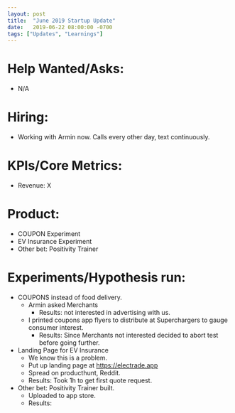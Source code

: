 ```yaml
---
layout: post
title:  "June 2019 Startup Update"
date:   2019-06-22 08:00:00 -0700
tags: ["Updates", "Learnings"]
---
```


# Help Wanted/Asks:
* N/A

# Hiring: 
* Working with Armin now. Calls every other day, text continuously.

# KPIs/Core Metrics:
* Revenue: X

# Product:
* COUPON Experiment
* EV Insurance Experiment
* Other bet: Positivity Trainer



# Experiments/Hypothesis run:

* COUPONS instead of food delivery.
	* Armin asked Merchants
		* Results: not interested in advertising with us.
	* I printed coupons app flyers to distribute at Superchargers to gauge consumer interest.
		* Results: Since Merchants not interested decided to abort test before going further.
* Landing Page for EV Insurance
	* We know this is a problem.
	* Put up landing page at https://electrade.app
	* Spread on producthunt, Reddit. 
	* Results: Took 1h to get first quote request.
* Other bet: Positivity Trainer built.
	* Uploaded to app store.
	* Results: 
